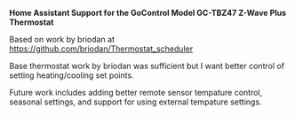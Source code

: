 **Home Assistant Support for the GoControl Model GC-TBZ47 Z-Wave Plus Thermostat**

Based on work by briodan  at https://github.com/briodan/Thermostat_scheduler

Base thermostat work by briodan was sufficient but I want better control of setting heating/cooling set points.

Future work includes adding better remote sensor tempature control, seasonal settings, and support for using external tempature settings.
